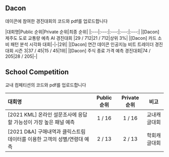 ## Dacon
데이콘에 참여한 경진대회의 코드와 pdf를 업로드합니다

|대회명|Public 순위|Private 순위|최종 순위|
|:---|:---:|:---:|:---:|:---:|
|[Dacon] 제주도 도로 교통량 예측 AI 경진대회 |29 / 712|21 / 712|상위 3%|
|[Dacon] 카드 소비 패턴 분석 시각화 대회|-|-|2위|
|[Dacon] 연간 데이콘 인공지능 비트 트레이더 경진대회 시즌 3|37 / 45|15 / 45|1위|
|[Dacon] 주식 종료 가격 예측 경진대회|74 / 205|28 / 205|-|


## School Competition
교내 컴페티션의 코드와 pdf를 업로드합니다

|대회명|Public 순위|Private 순위|비고|
|:---|:---:|:---:|:---:|
|[2021 KML] 온라인 설문조사에 응답할 가능성이 가장 높은 패널 예측|1 / 16|1 / 16|교내캐글대회|
|[2021 D&A] 구매내역과 클릭스트림 데이터를 이용한 고객의 성별/연령대 예측|2 / 13|2 / 13|학회캐글대회|
